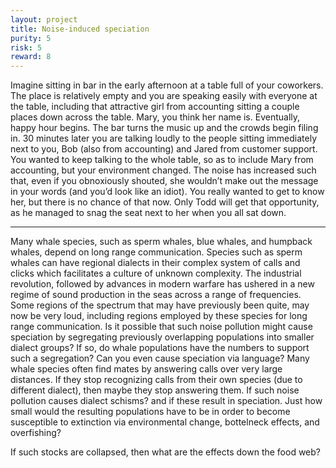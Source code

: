 ```yaml
---
layout: project
title: Noise-induced speciation
purity: 5
risk: 5
reward: 8
---
```


Imagine sitting in bar in the early afternoon at a table full of your coworkers. The place is relatively empty and you are 
speaking easily with everyone at the table, including that attractive girl from accounting sitting a couple places down 
across the table. Mary, you think her name is. Eventually, happy hour begins. The bar turns the music up and the crowds 
begin filing in. 30 minutes later you are talking loudly to the people sitting immediately next to you, Bob 
(also from accounting) and Jared from customer support. You wanted to keep talking to the whole table, so as to include 
Mary from accounting, but your environment changed. The noise has increased such that, even if you obnoxiously shouted, 
she wouldn’t make out the message in your words (and you’d look like an idiot). You really wanted to get to know her, 
but there is no chance of that now. Only Todd will get that opportunity, as he managed to snag the seat next to her when 
you all sat down.

<hr />

Many whale species, such as sperm whales, blue whales, and humpback whales, depend on long range communication. 
Species such as sperm whales can have regional dialects in their complex system of calls and clicks which facilitates 
a culture of unknown complexity. The industrial revolution, followed by advances in modern warfare has ushered in a new regime of 
sound production in the seas across a range of frequencies. Some regions of the spectrum that may have previously been quite, 
may now be very loud, including regions employed by these species for long range communication. Is it possible that such 
noise pollution might cause speciation by segregating previously overlapping populations into smaller dialect groups?
If so, do whale populations have the numbers to support such a segregation? Can you even cause speciation via language? 
Many whale species often find mates by answering calls over very large distances. If they stop recognizing 
calls from their own species (due to different dialect), then maybe they stop answering them. 
If such noise pollution causes dialect schisms? and if these result in speciation. Just how small would the resulting 
populations have to be in order to become susceptible to extinction via environmental change, bottelneck effects, and overfishing? 

If such stocks are collapsed, then what are the effects down the food web?
